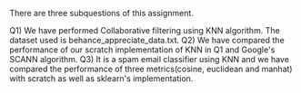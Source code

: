 There are three subquestions of this assignment.

Q1) We have performed Collaborative filtering using KNN algorithm. The dataset used is behance_appreciate_data.txt.
Q2) We have compared the performance of our scratch implementation of KNN in Q1 and Google's SCANN algorithm.
Q3) It is a spam email classifier using KNN and we have compared the performance of three metrics(cosine, euclidean and manhat) 
with scratch as well as sklearn's implementation. 
